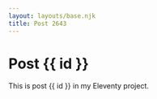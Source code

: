 ```yaml
---
layout: layouts/base.njk
title: Post 2643
---
```


# Post {{ id }}

This is post {{ id }} in my Eleventy project.
